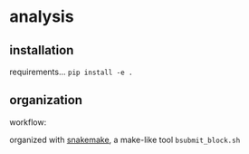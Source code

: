 # analysis

## installation
requirements...
`pip install -e .`

## organization
workflow:

organized with [snakemake](snakemake), a make-like tool
`bsubmit_block.sh`

